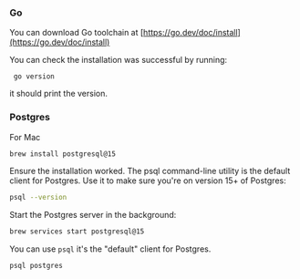 
### Go

You can download Go toolchain at
[https://go.dev/doc/install](https://go.dev/doc/install)

You can check the installation was successful by running:
```
 go version
 ```
 it should print the version.


 ### Postgres

For Mac

```bash
brew install postgresql@15
```

Ensure the installation worked. The psql command-line utility is the default client for Postgres. Use it to make sure you're on version 15+ of Postgres:

```bash
psql --version
```

Start the Postgres server in the background:

```bash
brew services start postgresql@15
```

You can use `psql` it's the "default" client for Postgres.

```bash
psql postgres
```

